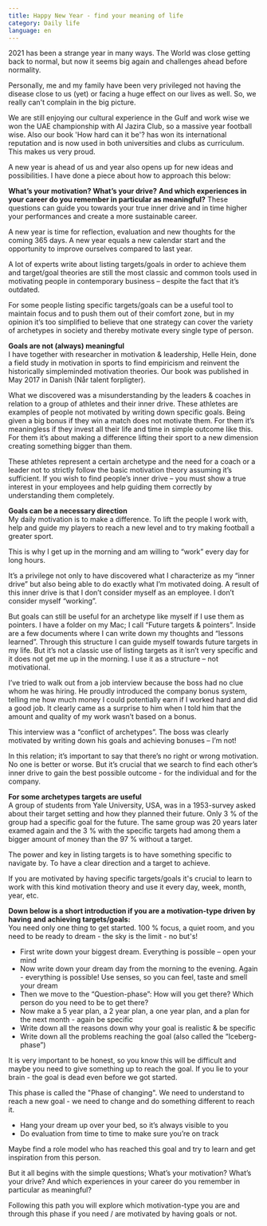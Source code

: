 ```yaml
---
title: Happy New Year - find your meaning of life
category: Daily life
language: en
---
```

2021 has been a strange year in many ways. The World was close getting back to normal, but now it seems big again and challenges ahead before normality.

Personally, me and my family have been very privileged not having the disease close to us (yet) or facing a huge effect on our lives as well. So, we really can't complain in the big picture.

We are still enjoying our cultural experience in the Gulf and work wise we won the UAE championship with Al Jazira Club, so a massive year football wise. Also our book 'How hard can it be'? has won its international reputation and is now used in both universities and clubs as curriculum. This makes us very proud.

A new year is ahead of us and year also opens up for new ideas and possibilities. I have done a piece about how to approach this below:

**What’s your motivation? What’s your drive?** **And which experiences in your career do you remember in particular as meaningful?** These questions can guide you towards your true inner drive and in time higher your performances and create a more sustainable career.

A new year is time for reflection, evaluation and new thoughts for the coming 365 days. A new year equals a new calendar start and the opportunity to improve ourselves compared to last year.

A lot of experts write about listing targets/goals in order to achieve them and target/goal theories are still the most classic and common tools used in motivating people in contemporary business – despite the fact that it’s outdated.

For some people listing specific targets/goals can be a useful tool to maintain focus and to push them out of their comfort zone, but in my opinion it’s too simplified to believe that one strategy can cover the variety of archetypes in society and thereby motivate every single type of person.

**Goals are not (always) meaningful**\
I have together with researcher in motivation & leadership, Helle Hein, done a field study in motivation in sports to find empiricism and reinvent the historically simpleminded motivation theories. Our book was published in May 2017 in Danish (Når talent forpligter).

What we discovered was a misunderstanding by the leaders & coaches in relation to a group of athletes and their inner drive. These athletes are examples of people not motivated by writing down specific goals. Being given a big bonus if they win a match does not motivate them. For them it’s meaningless if they invest all their life and time in simple outcome like this. For them it’s about making a difference lifting their sport to a new dimension creating something bigger than them.

These athletes represent a certain archetype and the need for a coach or a leader not to strictly follow the basic motivation theory assuming it’s sufficient. If you wish to find people’s inner drive – you must show a true interest in your employees and help guiding them correctly by understanding them completely.

**Goals can be a necessary direction**\
My daily motivation is to make a difference. To lift the people I work with, help and guide my players to reach a new level and to try making football a greater sport.

This is why I get up in the morning and am willing to “work” every day for long hours.

It’s a privilege not only to have discovered what I characterize as my “inner drive” but also being able to do exactly what I’m motivated doing. A result of this inner drive is that I don’t consider myself as an employee. I don’t consider myself “working”.

But goals can still be useful for an archetype like myself if I use them as pointers. I have a folder on my Mac; I call “Future targets & pointers”. Inside are a few documents where I can write down my thoughts and “lessons learned”. Through this structure I can guide myself towards future targets in my life. But it’s not a classic use of listing targets as it isn’t very specific and it does not get me up in the morning. I use it as a structure – not motivational.

I’ve tried to walk out from a job interview because the boss had no clue whom he was hiring. He proudly introduced the company bonus system, telling me how much money I could potentially earn if I worked hard and did a good job. It clearly came as a surprise to him when I told him that the amount and quality of my work wasn’t based on a bonus.

This interview was a “conflict of archetypes”. The boss was clearly motivated by writing down his goals and achieving bonuses – I’m not!

In this relation; it’s important to say that there’s no right or wrong motivation. No one is better or worse. But it’s crucial that we search to find each other’s inner drive to gain the best possible outcome - for the individual and for the company.

**For some archetypes targets are useful**\
A group of students from Yale University, USA, was in a 1953-survey asked about their target setting and how they planned their future. Only 3 % of the group had a specific goal for the future. The same group was 20 years later examed again and the 3 % with the specific targets had among them a bigger amount of money than the 97 % without a target.

The power and key in listing targets is to have something specific to navigate by. To have a clear direction and a target to achieve.

If you are motivated by having specific targets/goals it's crucial to learn to work with this kind motivation theory and use it every day, week, month, year, etc.

**Down below is a short introduction if you are a motivation-type driven by having and achieving targets/goals:**\
You need only one thing to get started. 100 % focus, a quiet room, and you need to be ready to dream - the sky is the limit - no but's!

* First write down your biggest dream. Everything is possible – open your mind
* Now write down your dream day from the morning to the evening. Again - everything is possible! Use senses, so you can feel, taste and smell your dream
* Then we move to the “Question-phase”: How will you get there? Which person do you need to be to get there?
* Now make a 5 year plan, a 2 year plan, a one year plan, and a plan for the next month - again be specific
* Write down all the reasons down why your goal is realistic & be specific
* Write down all the problems reaching the goal (also called the “Iceberg-phase”)

It is very important to be honest, so you know this will be difficult and maybe you need to give something up to reach the goal. If you lie to your brain - the goal is dead even before we got started.

This phase is called the "Phase of changing". We need to understand to reach a new goal - we need to change and do something different to reach it.

* Hang your dream up over your bed, so it’s always visible to you
* Do evaluation from time to time to make sure you’re on track

Maybe find a role model who has reached this goal and try to learn and get inspiration from this person.

But it all begins with the simple questions; What’s your motivation? What’s your drive? And which experiences in your career do you remember in particular as meaningful?

Following this path you will explore which motivation-type you are and through this phase if you need / are motivated by having goals or not.
